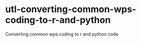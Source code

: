 # utl-converting-common-wps-coding-to-r-and-python
Converting common wps coding to r and python code 
